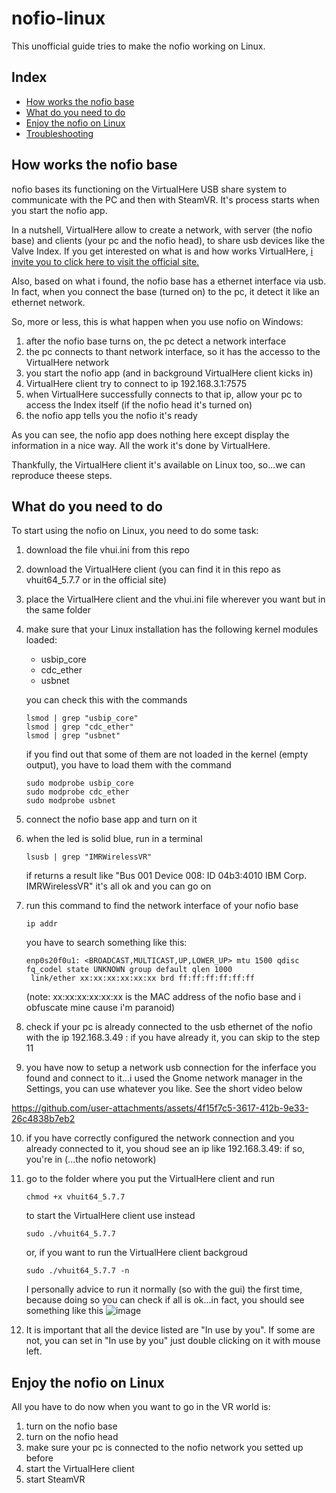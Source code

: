 # nofio-linux
This unofficial guide tries to make the nofio working on Linux.

## Index
- [How works the nofio base](#how-works-the-nofio-base)
- [What do you need to do](#what-do-you-need-to-do)
- [Enjoy the nofio on Linux](#enjoy-the-nofio-on-linux)
- [Troubleshooting](https://github.com/Sblash/nofio-linux/blob/main/TROUBLESHOOTING.md)


## How works the nofio base
nofio bases its functioning on the VirtualHere USB share system to communicate with the PC and then with SteamVR. It's process starts when you start the nofio app.

In a nutshell, VirtualHere allow to create a network, with server (the nofio base) and clients (your pc and the nofio head), to share usb devices like the Valve Index.
If you get interested on what is and how works VirtualHere, [i invite you to click here to visit the official site.](https://www.virtualhere.com/)

Also, based on what i found, the nofio base has a ethernet interface via usb. In fact, when you connect the base (turned on) to the pc, it detect it like an ethernet network.

So, more or less, this is what happen when you use nofio on Windows:

1) after the nofio base turns on, the pc detect a network interface
2) the pc connects to thant network interface, so it has the accesso to the VirtualHere network
3) you start the nofio app (and in background VirtualHere client kicks in)
4) VirtualHere client try to connect to ip 192.168.3.1:7575
5) when VirtualHere successfully connects to that ip, allow your pc to access the Index itself (if the nofio head it's turned on)
6) the nofio app tells you the nofio it's ready

As you can see, the nofio app does nothing here except display the information in a nice way. All the work it's done by VirtualHere.

Thankfully, the VirtualHere client it's available on Linux too, so...we can reproduce theese steps.

## What do you need to do
To start using the nofio on Linux, you need to do some task:

1) download the file vhui.ini from this repo
2) download the VirtualHere client (you can find it in this repo as vhuit64_5.7.7 or in the official site)
3) place the VirtualHere client and the vhui.ini file wherever you want but in the same folder
4) make sure that your Linux installation has the following kernel modules loaded:

   - usbip_core
   - cdc_ether
   - usbnet
     
   you can check this with the commands
   ```
   lsmod | grep "usbip_core"
   lsmod | grep "cdc_ether"
   lsmod | grep "usbnet"
   ```
   if you find out that some of them are not loaded in the kernel (empty output), you have to load them with the command
   ```
   sudo modprobe usbip_core
   sudo modprobe cdc_ether
   sudo modprobe usbnet
   ```
  
5) connect the nofio base app and turn on it
6) when the led is solid blue, run in a terminal
   ```
   lsusb | grep "IMRWirelessVR"
   ```
   if returns a result like "Bus 001 Device 008: ID 04b3:4010 IBM Corp. IMRWirelessVR" it's all ok and you can go on
   
7) run this command to find the network interface of your nofio base
   ```
   ip addr
   ```

   you have to search something like this:
   ```
   enp0s20f0u1: <BROADCAST,MULTICAST,UP,LOWER_UP> mtu 1500 qdisc fq_codel state UNKNOWN group default qlen 1000
    link/ether xx:xx:xx:xx:xx:xx brd ff:ff:ff:ff:ff:ff
   ```
   (note: xx:xx:xx:xx:xx:xx is the MAC address of the nofio base and i obfuscate mine cause i'm paranoid)
8) check if your pc is already connected to the usb ethernet of the nofio with the ip 192.168.3.49 : if you have already it, you can skip to the step 11
9) you have now to setup a network usb connection for the inferface you found and connect to it...i used the Gnome network manager in the Settings, you can use whatever you like. See the short video below
    

https://github.com/user-attachments/assets/4f15f7c5-3617-412b-9e33-26c4838b7eb2



10) if you have correctly configured the network connection and you already connected to it, you shoud see an ip like 192.168.3.49: if so, you're in (...the nofio netowork)
11) go to the folder where you put the VirtualHere client and run
    ```
    chmod +x vhuit64_5.7.7
    ```
    to start the VirtualHere client use instead
    ```
    sudo ./vhuit64_5.7.7
    ```
    or, if you want to run the VirtualHere client backgroud
    ```
    sudo ./vhuit64_5.7.7 -n
    ```
    I personally advice to run it normally (so with the gui) the first time, because doing so you can check if all is ok...in fact, you should see something like this
    ![image](https://github.com/user-attachments/assets/c1f60576-b91e-4504-9d2d-277fca9b572b)

12) It is important that all the device listed are "In use by you". If some are not, you can set in "In use by you" just double clicking on it with mouse left.
    
## Enjoy the nofio on Linux
All you have to do now when you want to go in the VR world is:

1) turn on the nofio base
2) turn on the nofio head
3) make sure your pc is connected to the nofio network you setted up before
4) start the VirtualHere client
5) start SteamVR
